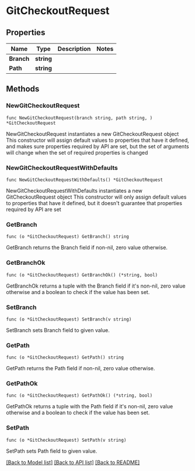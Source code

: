 # GitCheckoutRequest

## Properties

Name | Type | Description | Notes
------------ | ------------- | ------------- | -------------
**Branch** | **string** |  | 
**Path** | **string** |  | 

## Methods

### NewGitCheckoutRequest

`func NewGitCheckoutRequest(branch string, path string, ) *GitCheckoutRequest`

NewGitCheckoutRequest instantiates a new GitCheckoutRequest object
This constructor will assign default values to properties that have it defined,
and makes sure properties required by API are set, but the set of arguments
will change when the set of required properties is changed

### NewGitCheckoutRequestWithDefaults

`func NewGitCheckoutRequestWithDefaults() *GitCheckoutRequest`

NewGitCheckoutRequestWithDefaults instantiates a new GitCheckoutRequest object
This constructor will only assign default values to properties that have it defined,
but it doesn't guarantee that properties required by API are set

### GetBranch

`func (o *GitCheckoutRequest) GetBranch() string`

GetBranch returns the Branch field if non-nil, zero value otherwise.

### GetBranchOk

`func (o *GitCheckoutRequest) GetBranchOk() (*string, bool)`

GetBranchOk returns a tuple with the Branch field if it's non-nil, zero value otherwise
and a boolean to check if the value has been set.

### SetBranch

`func (o *GitCheckoutRequest) SetBranch(v string)`

SetBranch sets Branch field to given value.


### GetPath

`func (o *GitCheckoutRequest) GetPath() string`

GetPath returns the Path field if non-nil, zero value otherwise.

### GetPathOk

`func (o *GitCheckoutRequest) GetPathOk() (*string, bool)`

GetPathOk returns a tuple with the Path field if it's non-nil, zero value otherwise
and a boolean to check if the value has been set.

### SetPath

`func (o *GitCheckoutRequest) SetPath(v string)`

SetPath sets Path field to given value.



[[Back to Model list]](../README.md#documentation-for-models) [[Back to API list]](../README.md#documentation-for-api-endpoints) [[Back to README]](../README.md)


